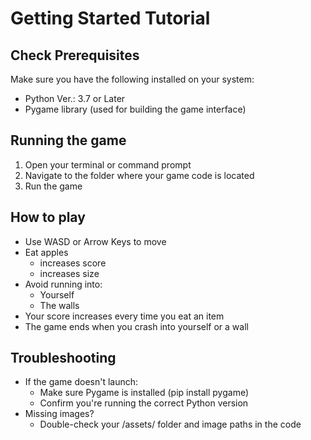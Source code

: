 # Getting Started Tutorial

## Check Prerequisites
Make sure you have the following installed on your system:
- Python Ver.: 3.7 or Later
- Pygame library (used for building the game interface)

## Running the game
1. Open your terminal or command prompt
2. Navigate to the folder where your game code is located
3. Run the game

## How to play
- Use WASD or Arrow Keys to move
- Eat apples
  - increases score
  - increases size 
- Avoid running into:
  - Yourself
  - The walls
- Your score increases every time you eat an item
- The game ends when you crash into yourself or a wall

## Troubleshooting
- If the game doesn't launch:
  - Make sure Pygame is installed (pip install pygame)
  - Confirm you're running the correct Python version
- Missing images?
  - Double-check your /assets/ folder and image paths in the code
